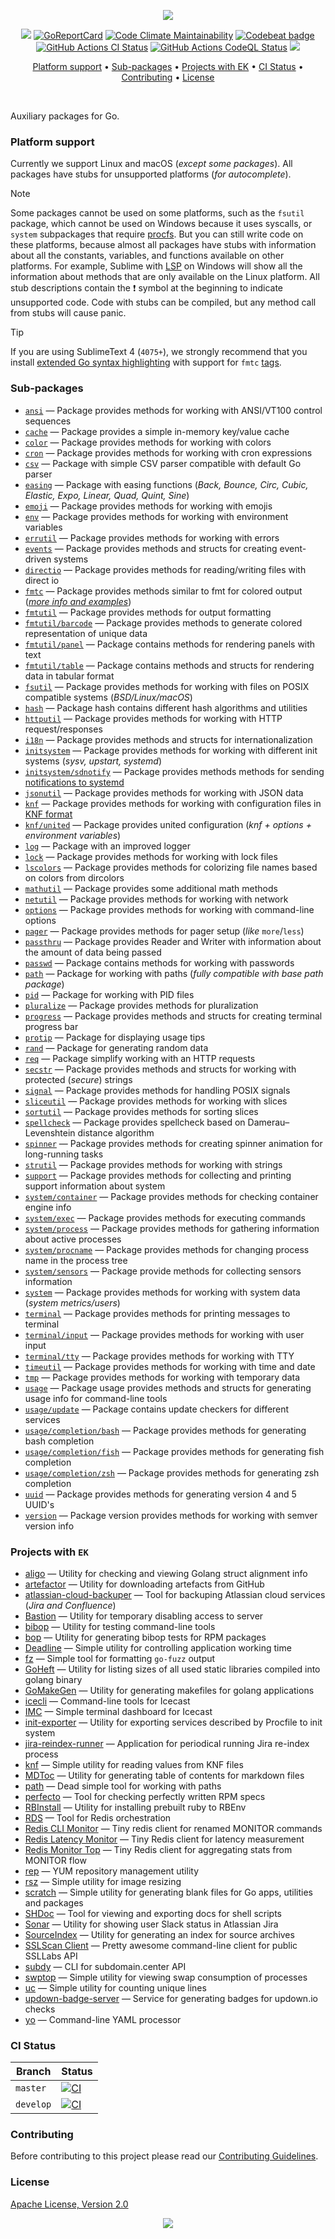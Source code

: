 <p align="center"><a href="#readme"><img src=".github/images/card.svg"/></a></p>

<p align="center">
  <a href="https://kaos.sh/g/ek.v12"><img src=".github/images/godoc.svg"/></a>
  <a href="https://kaos.sh/r/ek.v12"><img src="https://kaos.sh/r/ek.v12.svg" alt="GoReportCard" /></a>
  <a href="https://kaos.sh/l/ek"><img src="https://kaos.sh/l/210cafc2de7bf4320649.svg" alt="Code Climate Maintainability" /></a>
  <a href="https://kaos.sh/b/ek"><img src="https://kaos.sh/b/3649d737-e5b9-4465-9765-b9f4ebec60ec.svg" alt="Codebeat badge" /></a>
  <br/>
  <a href="https://kaos.sh/w/ek/ci"><img src="https://kaos.sh/w/ek/ci.svg" alt="GitHub Actions CI Status" /></a>
  <a href="https://kaos.sh/w/ek/codeql-analysis"><img src="https://kaos.sh/w/ek/codeql-analysis.svg" alt="GitHub Actions CodeQL Status" /></a>
  <a href="#license"><img src=".github/images/license.svg"/></a>
</p>

<p align="center"><a href="#platform-support">Platform support</a> • <a href="#sub-packages">Sub-packages</a> • <a href="#projects-with-ek">Projects with EK</a> • <a href="#ci-status">CI Status</a> • <a href="#contributing">Contributing</a> • <a href="#license">License</a></p>

<br/>

Auxiliary packages for Go.

### Platform support

Currently we support Linux and macOS (_except some packages_). All packages have stubs for unsupported platforms (_for autocomplete_).

> [!NOTE]
> Some packages cannot be used on some platforms, such as the `fsutil` package, which cannot be used on Windows because it uses syscalls, or `system` subpackages that require [procfs](https://en.wikipedia.org/wiki/Procfs). But you can still write code on these platforms, because almost all packages have stubs with information about all the constants, variables, and functions available on other platforms. For example, Sublime with [LSP](https://lsp.sublimetext.io) on Windows will show all the information about methods that are only available on the Linux platform. All stub descriptions contain the ❗ symbol at the beginning to indicate unsupported code. Code with stubs can be compiled, but any method call from stubs will cause panic.

> [!TIP]
> If you are using SublimeText 4 (`4075+`), we strongly recommend that you install [extended Go syntax highlighting](https://github.com/essentialkaos/blackhole-theme-sublime/blob/master/fmtc.sublime-syntax) with support for `fmtc` [tags](fmtc).

### Sub-packages

- [`ansi`](https://kaos.sh/g/ek.v12/ansi) — Package provides methods for working with ANSI/VT100 control sequences
- [`cache`](https://kaos.sh/g/ek.v12/cache) — Package provides a simple in-memory key/value cache
- [`color`](https://kaos.sh/g/ek.v12/color) — Package provides methods for working with colors
- [`cron`](https://kaos.sh/g/ek.v12/cron) — Package provides methods for working with cron expressions
- [`csv`](https://kaos.sh/g/ek.v12/csv) — Package with simple CSV parser compatible with default Go parser
- [`easing`](https://kaos.sh/g/ek.v12/easing) — Package with easing functions (_Back, Bounce, Circ, Cubic, Elastic, Expo, Linear, Quad, Quint, Sine_)
- [`emoji`](https://kaos.sh/g/ek.v12/emoji) — Package provides methods for working with emojis
- [`env`](https://kaos.sh/g/ek.v12/env) — Package provides methods for working with environment variables
- [`errutil`](https://kaos.sh/g/ek.v12/errutil) — Package provides methods for working with errors
- [`events`](https://kaos.sh/g/ek.v12/events) — Package provides methods and structs for creating event-driven systems
- [`directio`](https://kaos.sh/g/ek.v12/directio) — Package provides methods for reading/writing files with direct io
- [`fmtc`](https://kaos.sh/g/ek.v12/fmtc) — Package provides methods similar to fmt for colored output ([_more info and examples_](fmtc/README.md))
- [`fmtutil`](https://kaos.sh/g/ek.v12/fmtutil) — Package provides methods for output formatting
- [`fmtutil/barcode`](https://kaos.sh/g/ek.v12/fmtutil/barcode) — Package provides methods to generate colored representation of unique data
- [`fmtutil/panel`](https://kaos.sh/g/ek.v12/fmtutil/panel) — Package contains methods for rendering panels with text
- [`fmtutil/table`](https://kaos.sh/g/ek.v12/fmtutil/table) — Package contains methods and structs for rendering data in tabular format
- [`fsutil`](https://kaos.sh/g/ek.v12/fsutil) — Package provides methods for working with files on POSIX compatible systems (_BSD/Linux/macOS_)
- [`hash`](https://kaos.sh/g/ek.v12/hash) — Package hash contains different hash algorithms and utilities
- [`httputil`](https://kaos.sh/g/ek.v12/httputil) — Package provides methods for working with HTTP request/responses
- [`i18n`](https://kaos.sh/g/ek.v12/i18n) — Package provides methods and structs for internationalization
- [`initsystem`](https://kaos.sh/g/ek.v12/initsystem) — Package provides methods for working with different init systems (_sysv, upstart, systemd_)
- [`initsystem/sdnotify`](https://kaos.sh/g/ek.v12/initsystem/sdnotify) — Package provides methods methods for sending [notifications to systemd](https://www.freedesktop.org/software/systemd/man/latest/sd_notify.html#Well-known%20assignments)
- [`jsonutil`](https://kaos.sh/g/ek.v12/jsonutil) — Package provides methods for working with JSON data
- [`knf`](https://kaos.sh/g/ek.v12/knf) — Package provides methods for working with configuration files in [KNF format](https://kaos.sh/knf-spec)
- [`knf/united`](https://kaos.sh/g/ek.v12/knf/united) — Package provides united configuration (_knf + options + environment variables_)
- [`log`](https://kaos.sh/g/ek.v12/log) — Package with an improved logger
- [`lock`](https://kaos.sh/g/ek.v12/lock) — Package provides methods for working with lock files
- [`lscolors`](https://kaos.sh/g/ek.v12/lscolors) — Package provides methods for colorizing file names based on colors from dircolors
- [`mathutil`](https://kaos.sh/g/ek.v12/mathutil) — Package provides some additional math methods
- [`netutil`](https://kaos.sh/g/ek.v12/netutil) — Package provides methods for working with network
- [`options`](https://kaos.sh/g/ek.v12/options) — Package provides methods for working with command-line options
- [`pager`](https://kaos.sh/g/ek.v12/pager) — Package provides methods for pager setup (_like_ `more`/`less`)
- [`passthru`](https://kaos.sh/g/ek.v12/passthru) — Package provides Reader and Writer with information about the amount of data being passed
- [`passwd`](https://kaos.sh/g/ek.v12/passwd) — Package contains methods for working with passwords
- [`path`](https://kaos.sh/g/ek.v12/path) — Package for working with paths (_fully compatible with base path package_)
- [`pid`](https://kaos.sh/g/ek.v12/pid) — Package for working with PID files
- [`pluralize`](https://kaos.sh/g/ek.v12/pluralize) — Package provides methods for pluralization
- [`progress`](https://kaos.sh/g/ek.v12/progress) — Package provides methods and structs for creating terminal progress bar
- [`protip`](https://kaos.sh/g/ek.v12/protip) — Package for displaying usage tips
- [`rand`](https://kaos.sh/g/ek.v12/rand) — Package for generating random data
- [`req`](https://kaos.sh/g/ek.v12/req) — Package simplify working with an HTTP requests
- [`secstr`](https://kaos.sh/g/ek.v12/secstr) — Package provides methods and structs for working with protected (_secure_) strings
- [`signal`](https://kaos.sh/g/ek.v12/signal) — Package provides methods for handling POSIX signals
- [`sliceutil`](https://kaos.sh/g/ek.v12/sliceutil) — Package provides methods for working with slices
- [`sortutil`](https://kaos.sh/g/ek.v12/sortutil) — Package provides methods for sorting slices
- [`spellcheck`](https://kaos.sh/g/ek.v12/spellcheck) — Package provides spellcheck based on Damerau–Levenshtein distance algorithm
- [`spinner`](https://kaos.sh/g/ek.v12/spinner) — Package provides methods for creating spinner animation for long-running tasks
- [`strutil`](https://kaos.sh/g/ek.v12/strutil) — Package provides methods for working with strings
- [`support`](https://kaos.sh/g/ek.v12/support) — Package provides methods for collecting and printing support information about system
- [`system/container`](https://kaos.sh/g/ek.v12/system/container) — Package provides methods for checking container engine info
- [`system/exec`](https://kaos.sh/g/ek.v12/system/exec) — Package provides methods for executing commands
- [`system/process`](https://kaos.sh/g/ek.v12/system/process) — Package provides methods for gathering information about active processes
- [`system/procname`](https://kaos.sh/g/ek.v12/system/procname) — Package provides methods for changing process name in the process tree
- [`system/sensors`](https://kaos.sh/g/ek.v12/system/sensors) — Package provide methods for collecting sensors information
- [`system`](https://kaos.sh/g/ek.v12/system) — Package provides methods for working with system data (_system metrics/users_)
- [`terminal`](https://kaos.sh/g/ek.v12/terminal) — Package provides methods for printing messages to terminal
- [`terminal/input`](https://kaos.sh/g/ek.v12/terminal/input) — Package provides methods for working with user input
- [`terminal/tty`](https://kaos.sh/g/ek.v12/terminal/tty) — Package provides methods for working with TTY
- [`timeutil`](https://kaos.sh/g/ek.v12/timeutil) — Package provides methods for working with time and date
- [`tmp`](https://kaos.sh/g/ek.v12/tmp) — Package provides methods for working with temporary data
- [`usage`](https://kaos.sh/g/ek.v12/usage) — Package usage provides methods and structs for generating usage info for command-line tools
- [`usage/update`](https://kaos.sh/g/ek.v12/usage/update) — Package contains update checkers for different services
- [`usage/completion/bash`](https://kaos.sh/g/ek.v12/usage/completion/bash) — Package provides methods for generating bash completion
- [`usage/completion/fish`](https://kaos.sh/g/ek.v12/usage/completion/fish) — Package provides methods for generating fish completion
- [`usage/completion/zsh`](https://kaos.sh/g/ek.v12/usage/completion/zsh) — Package provides methods for generating zsh completion
- [`uuid`](https://kaos.sh/g/ek.v12/uuid) — Package provides methods for generating version 4 and 5 UUID's
- [`version`](https://kaos.sh/g/ek.v12/version) — Package version provides methods for working with semver version info

### Projects with `EK`

- [aligo](https://kaos.sh/aligo) — Utility for checking and viewing Golang struct alignment info
- [artefactor](https://kaos.sh/artefactor) — Utility for downloading artefacts from GitHub
- [atlassian-cloud-backuper](https://kaos.sh/atlassian-cloud-backuper) — Tool for backuping Atlassian cloud services (_Jira and Confluence_)
- [Bastion](https://kaos.sh/bastion) — Utility for temporary disabling access to server
- [bibop](https://kaos.sh/bibop) — Utility for testing command-line tools
- [bop](https://kaos.sh/bop) — Utility for generating bibop tests for RPM packages
- [Deadline](https://kaos.sh/deadline) — Simple utility for controlling application working time
- [fz](https://kaos.sh/fz) — Simple tool for formatting `go-fuzz` output
- [GoHeft](https://kaos.sh/goheft) — Utility for listing sizes of all used static libraries compiled into golang binary
- [GoMakeGen](https://kaos.sh/gomakegen) — Utility for generating makefiles for golang applications
- [icecli](https://kaos.sh/icecli) — Command-line tools for Icecast
- [IMC](https://kaos.sh/imc) — Simple terminal dashboard for Icecast
- [init-exporter](https://github.com/funbox/init-exporter) — Utility for exporting services described by Procfile to init system
- [jira-reindex-runner](https://kaos.sh/jira-reindex-runner) — Application for periodical running Jira re-index process
- [knf](https://kaos.sh/knf) — Simple utility for reading values from KNF files
- [MDToc](https://kaos.sh/mdtoc) — Utility for generating table of contents for markdown files
- [path](https://kaos.sh/path) — Dead simple tool for working with paths
- [perfecto](https://kaos.sh/perfecto) — Tool for checking perfectly written RPM specs
- [RBInstall](https://kaos.sh/rbinstall) — Utility for installing prebuilt ruby to RBEnv
- [RDS](https://kaos.sh/rds) — Tool for Redis orchestration
- [Redis CLI Monitor](https://kaos.sh/redis-cli-monitor) — Tiny redis client for renamed MONITOR commands
- [Redis Latency Monitor](https://kaos.sh/redis-latency-monitor) — Tiny Redis client for latency measurement
- [Redis Monitor Top](https://kaos.sh/redis-monitor-top) — Tiny Redis client for aggregating stats from MONITOR flow
- [rep](https://kaos.sh/rep) — YUM repository management utility
- [rsz](https://kaos.sh/rsz) — Simple utility for image resizing
- [scratch](https://kaos.sh/scratch) — Simple utility for generating blank files for Go apps, utilities and packages
- [SHDoc](https://kaos.sh/shdoc) — Tool for viewing and exporting docs for shell scripts
- [Sonar](https://kaos.sh/sonar) — Utility for showing user Slack status in Atlassian Jira
- [SourceIndex](https://kaos.sh/source-index) — Utility for generating an index for source archives
- [SSLScan Client](https://kaos.sh/sslcli) — Pretty awesome command-line client for public SSLLabs API
- [subdy](https://kaos.sh/subdy) — CLI for subdomain.center API
- [swptop](https://kaos.sh/swptop) — Simple utility for viewing swap consumption of processes
- [uc](https://kaos.sh/uc) — Simple utility for counting unique lines
- [updown-badge-server](https://kaos.sh/updown-badge-server) — Service for generating badges for updown.io checks
- [yo](https://kaos.sh/yo) — Command-line YAML processor

### CI Status

| Branch | Status |
|--------|--------|
| `master` | [![CI](https://kaos.sh/w/ek/ci.svg?branch=master)](https://kaos.sh/w/ek/ci?query=branch:master) |
| `develop` | [![CI](https://kaos.sh/w/ek/ci.svg?branch=develop)](https://kaos.sh/w/ek/ci?query=branch:develop) |

### Contributing

Before contributing to this project please read our [Contributing Guidelines](https://github.com/essentialkaos/contributing-guidelines#contributing-guidelines).

### License

[Apache License, Version 2.0](http://www.apache.org/licenses/LICENSE-2.0)

<p align="center"><a href="https://essentialkaos.com"><img src="https://gh.kaos.st/ekgh.svg"/></a></p>
